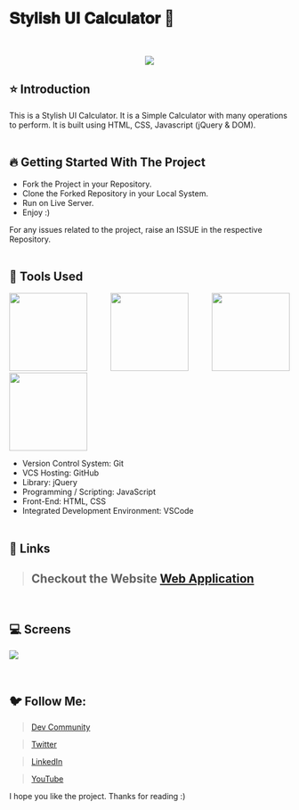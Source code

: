 # 𝐒𝐭𝐲𝐥𝐢𝐬𝐡 𝐔𝐈 𝐂𝐚𝐥𝐜𝐮𝐥𝐚𝐭𝐨𝐫 🚀
 
<br/>
<p align="center">
<img src="https://user-images.githubusercontent.com/76626529/185205546-79932b62-1970-4157-8f17-32a8ce2344da.png"> 
</p>

## ⭐ Introduction

This is a Stylish UI Calculator. It is a Simple Calculator with many operations to perform. It is built using HTML, CSS, Javascript (jQuery & DOM).
<br/>
<br/>

## 🔥 Getting Started With The Project

-  Fork the Project in your Repository.
-  Clone the Forked Repository in your Local System.
-  Run on Live Server.
-  Enjoy :)

For any issues related to the project, raise an ISSUE in the respective Repository.
<br/>
<br/>

## 🔨 Tools Used

<p align="justify">
<img height="140" width="140" src="https://www.w3.org/html/logo/downloads/HTML5_Logo_256.png">
<img height="140" width="140" src="https://logodix.com/logo/470309.png">
<img height="140" width="140" src="https://upload.wikimedia.org/wikipedia/commons/6/6a/JavaScript-logo.png">
<img height="140" width="140" src="https://code.visualstudio.com/assets/apple-touch-icon.png">
</p>

-  Version Control System: Git
-  VCS Hosting: GitHub
-  Library: jQuery
-  Programming / Scripting: JavaScript
-  Front-End: HTML, CSS
-  Integrated Development Environment: VSCode
   <br/>
   <br/>

## 🔗 Links

> ## Checkout the Website [Web Application](https://ayush-kanduri.github.io/UI-Calculator/)

 <br/>

## 💻 Screens

<p align="justify">
<img src="https://user-images.githubusercontent.com/76626529/149655855-3606f6c8-87bf-47c6-bafd-ad07c918d0b1.png">
</p>
<br/>

## 🐦 Follow Me:

> [Dev Community](https://dev.to/ayushkanduri)

> [Twitter](https://twitter.com/ayush_codes)

> [LinkedIn](https://www.linkedin.com/in/ayushkanduri/)

> [YouTube](https://www.youtube.com/channel/UC6c1ajC_2jF7wQp7Y13t2bg)

I hope you like the project. Thanks for reading :)
